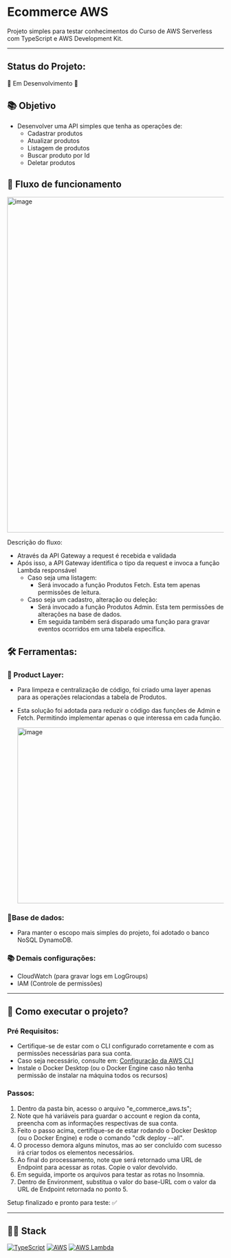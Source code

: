 # Ecommerce AWS
Projeto simples para testar conhecimentos do Curso de AWS Serverless com TypeScript e AWS Development Kit.

---

## Status do Projeto: 
🚧 Em Desenvolvimento 🚧


## 📚 Objetivo
- Desenvolver uma API simples que tenha as operações de:
   - Cadastrar produtos
   - Atualizar produtos
   - Listagem de produtos
   - Buscar produto por Id
   - Deletar produtos 

## 📌 Fluxo de funcionamento

<img width="1188" height="778" alt="image" src="https://github.com/user-attachments/assets/13b980d7-e86f-4cd7-bb8f-44de40f04b9f" />

Descrição do fluxo:
- Através da API Gateway a request é recebida e validada
- Após isso, a API Gateway identifica o tipo da request e invoca a função Lambda responsável
  - Caso seja uma listagem:
     - Será invocado a função Produtos Fetch. Esta tem apenas permissões de leitura.
  - Caso seja um cadastro, alteração ou deleção:
     - Será invocado a função Produtos Admin. Esta tem permissões de alterações na base de dados.
     - Em seguida também será disparado uma função para gravar eventos ocorridos em uma tabela específica.

## 🛠 Ferramentas:

### 🚧 Product Layer:
- Para limpeza e centralização de código, foi criado uma layer apenas para as operações relaciondas a tabela de Produtos.
- Esta solução foi adotada para reduzir o código das funções de Admin e Fetch. Permitindo implementar apenas o que interessa em cada função.

  <img width="1051" height="408" alt="image" src="https://github.com/user-attachments/assets/5db067b2-e7f1-462b-b8cb-cfa30c632b25" />


### 📑Base de dados:
- Para manter o escopo mais simples do projeto, foi adotado o banco NoSQL DynamoDB.


### 📚 Demais configurações:
- CloudWatch (para gravar logs em LogGroups)
- IAM (Controle de permissões)
---

## 📌 Como executar o projeto?

### Pré Requisitos:
- Certifique-se de estar com o CLI configurado corretamente e com as permissões necessárias para sua conta.
- Caso seja necessário, consulte em: [Configuração da AWS CLI](https://docs.aws.amazon.com/pt_br/cli/latest/userguide/getting-started-quickstart.html)
- Instale o Docker Desktop (ou o Docker Engine caso não tenha permissão de instalar na máquina todos os recursos)

### Passos:
1. Dentro da pasta bin, acesso o arquivo "e_commerce_aws.ts";
2. Note que há variáveis para guardar o account e region da conta, preencha com as informações respectivas de sua conta.
3. Feito o passo acima, certifique-se de estar rodando o Docker Desktop (ou o Docker Engine) e rode o comando "cdk deploy --all".
4. O processo demora alguns minutos, mas ao ser concluído com sucesso irá criar todos os elementos necessários.
5. Ao final do processamento, note que será retornado uma URL de Endpoint para acessar as rotas. Copie o valor devolvido.
6. Em seguida, importe os arquivos para testar as rotas no Insomnia.
7. Dentro de Environment, substitua o valor do base-URL com o valor da URL de Endpoint retornada no ponto 5.

Setup finalizado e pronto para teste: ✅

---
## 👨‍💻 Stack
[![TypeScript](https://img.shields.io/badge/TypeScript-3178C6?logo=typescript&logoColor=fff)](#)
[![AWS](https://custom-icon-badges.demolab.com/badge/AWS-%23FF9900.svg?logo=aws&logoColor=white)](#)
[![AWS Lambda](https://custom-icon-badges.demolab.com/badge/AWS%20Lambda-%23FF9900.svg?logo=aws-lambda&logoColor=white)](#)

